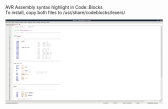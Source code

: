 AVR Assembly syntax highlight in Code::Blocks  
To install, copy both files to /usr/share/codeblocks/lexers/

![Screenshot1](/_screenshots/1.png)
